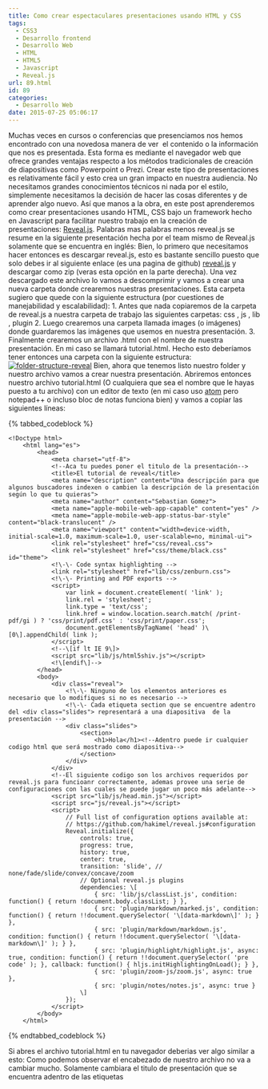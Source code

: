 ```yaml
---
title: Como crear espectaculares presentaciones usando HTML y CSS
tags:
  - CSS3
  - Desarrollo frontend
  - Desarrollo Web
  - HTML
  - HTML5
  - Javascript
  - Reveal.js
url: 89.html
id: 89
categories:
  - Desarrollo Web
date: 2015-07-25 05:06:17
---
```


Muchas veces en cursos o conferencias que presenciamos nos hemos encontrado con una novedosa manera de ver  el contenido o la información que nos es presentada. Esta forma es mediante el navegador web que ofrece grandes ventajas respecto a los métodos tradicionales de creación de diapositivas como Powerpoint o Prezi. <!-- more --> Crear este tipo de presentaciones es relativamente fácil y esto crea un gran impacto en nuestra audiencia. No necesitamos grandes conocimientos técnicos ni nada por el estilo, simplemente necesitamos la decisión de hacer las cosas diferentes y de aprender algo nuevo. Así que manos a la obra, en este post aprenderemos como crear presentaciones usando HTML, CSS bajo un framework hecho en Javascript para facilitar nuestro trabajo en la creación de presentaciones: [Reveal.js](http://lab.hakim.se/reveal-js/). Palabras mas palabras menos reveal.js se resume en la siguiente presentación hecha por el team mismo de Reveal.js solamente que se encuentra en inglés: Bien, lo primero que necesitamos hacer entonces es descargar reveal.js, esto es bastante sencillo puesto que solo debes ir al siguiente enlace (es una pagina de github) [reveal.js](https://github.com/hakimel/reveal.js) y descargar como zip (veras esta opción en la parte derecha). Una vez descargado este archivo lo vamos a descomprimir y vamos a crear una nueva carpeta donde crearemos nuestras presentaciones. Esta carpeta sugiero que quede con la siguiente estructura (por cuestiones de manejabilidad y escalabilidad): 1. Antes que nada copiaremos de la carpeta de reveal.js a nuestra carpeta de trabajo las siguientes carpetas: css , js , lib , plugin 2. Luego crearemos una carpeta llamada images (o imágenes) donde guardaremos las imágenes que usemos en nuestra presentación. 3. Finalmente crearemos un archivo .html con el nombre de nuestra presentación. En mi caso se llamará tutorial.html. Hecho esto deberíamos tener entonces una carpeta con la siguiente estructura: [![folder-structure-reveal](https://storage.googleapis.com/sebastian-gomez-blog.appspot.com/uploads/2015/07/folder-structure-reveal-300x149.png)](https://storage.googleapis.com/sebastian-gomez-blog.appspot.com/uploads/2015/07/folder-structure-reveal.png) Bien, ahora que tenemos listo nuestro folder y nuestro archivo vamos a crear nuestra presentación. Abriremos entonces nuestro archivo tutorial.html (O cualquiera que sea el nombre que le hayas puesto a tu archivo) con un editor de texto (en mi caso uso [atom](https://atom.io/) pero notepad++ o incluso bloc de notas funciona bien) y vamos a copiar las siguientes líneas:

{% tabbed_codeblock  %}
  <!-- tab html -->
    <!Doctype html>
		<html lang="es">
			<head>
				<meta charset="utf-8">
				<!--Aca tu puedes poner el titulo de la presentación-->
				<title>El tutorial de reveal</title>
				<meta name="description" content="Una descripción para que algunos buscadores indexen o cambien la descripción de la presentación según lo que tu quieras">
				<meta name="author" content="Sebastian Gomez">
				<meta name="apple-mobile-web-app-capable" content="yes" />
				<meta name="apple-mobile-web-app-status-bar-style" content="black-translucent" />
				<meta name="viewport" content="width=device-width, initial-scale=1.0, maximum-scale=1.0, user-scalable=no, minimal-ui">
				<link rel="stylesheet" href="css/reveal.css">
				<link rel="stylesheet" href="css/theme/black.css" id="theme">
				<!\-\- Code syntax highlighting -->
				<link rel="stylesheet" href="lib/css/zenburn.css">
				<!\-\- Printing and PDF exports -->
				<script>
					var link = document.createElement( 'link' );
					link.rel = 'stylesheet';
					link.type = 'text/css';
					link.href = window.location.search.match( /print-pdf/gi ) ? 'css/print/pdf.css' : 'css/print/paper.css';
					document.getElementsByTagName( 'head' )\[0\].appendChild( link );
				</script>
				<!--\[if lt IE 9\]>
				<script src="lib/js/html5shiv.js"></script>
				<!\[endif\]-->
			</head>
			<body>
				<div class="reveal">
					<!\-\- Ninguno de los elementos anteriores es necesario que lo modifiques si no es necesario -->
					<!\-\- Cada etiqueta section que se encuentre adentro del <div class="slides"> representará a una diapositiva  de la presentación -->
					<div class="slides">
						<section>
							<h1>Hola</h1><!--Adentro puede ir cualquier codigo html que será mostrado como diapositiva-->
						</section>
					</div>
				</div>
				<!--El siguiente codigo son los archivos requeridos por reveal.js para funcioanr correctamente, ademas provee una serie de configuraciones con las cuales se puede jugar un poco más adelante-->
				<script src="lib/js/head.min.js"></script>
				<script src="js/reveal.js"></script>
				<script>
					// Full list of configuration options available at:
					// https://github.com/hakimel/reveal.js#configuration
					Reveal.initialize({
						controls: true,
						progress: true,
						history: true,
						center: true,
						transition: 'slide', // none/fade/slide/convex/concave/zoom
						// Optional reveal.js plugins
						dependencies: \[
							{ src: 'lib/js/classList.js', condition: function() { return !document.body.classList; } },
							{ src: 'plugin/markdown/marked.js', condition: function() { return !!document.querySelector( '\[data-markdown\]' ); } },
							{ src: 'plugin/markdown/markdown.js', condition: function() { return !!document.querySelector( '\[data-markdown\]' ); } },
							{ src: 'plugin/highlight/highlight.js', async: true, condition: function() { return !!document.querySelector( 'pre code' ); }, callback: function() { hljs.initHighlightingOnLoad(); } },
							{ src: 'plugin/zoom-js/zoom.js', async: true },
							{ src: 'plugin/notes/notes.js', async: true }
						\]
					});
				</script>
			</body>
		</html>
  <!-- endtab -->
{% endtabbed_codeblock %}

Si abres el archivo tutorial.html en tu navegador deberias ver algo similar a esto: Como podemos observar el encabezado de nuestro archivo no va a cambiar mucho. Solamente cambiara el titulo de presentación que se encuentra adentro de las etiquetas <title>, el footer del archivo (desde la linea ### hasta el final) tampoco va a cambiar demasiado salvo que seamos ya expertos y queramos hacer alguna modificación custom. La parte importante se encuentra dentro de las etiquetas section, cada etiqueta section representa una diapositiva y todo lo que pongamos adentro va a mostrarse en una diapositiva, así que creemos unas cuantas diapositivas mas usando las etiquetas básicas de html.

{% tabbed_codeblock  %}
  <!-- tab html -->
    <!Doctype html>
		<html lang="es">
			<head>
				<meta charset="utf-8">
				<!--Aca tu puedes poner el titulo de la presentación-->
				<title>El tutorial de reveal</title>
				<meta name="description" content="Una descripción para que algunos buscadores indexen o cambien la descripción de la presentación según lo que tu quieras">
				<meta name="author" content="Sebastian Gomez">
				<meta name="apple-mobile-web-app-capable" content="yes" />
				<meta name="apple-mobile-web-app-status-bar-style" content="black-translucent" />
				<meta name="viewport" content="width=device-width, initial-scale=1.0, maximum-scale=1.0, user-scalable=no, minimal-ui">
				<link rel="stylesheet" href="css/reveal.css">
				<link rel="stylesheet" href="css/theme/black.css" id="theme"><!--Si queremos cambiar el tema simplemente debemos de cambiar aca el archivo .css usado-->
				<!\-\- Code syntax highlighting -->
				<link rel="stylesheet" href="lib/css/zenburn.css">
				<!\-\- Printing and PDF exports -->
				<script>
					var link = document.createElement( 'link' );
					link.rel = 'stylesheet';
					link.type = 'text/css';
					link.href = window.location.search.match( /print-pdf/gi ) ? 'css/print/pdf.css' : 'css/print/paper.css';
					document.getElementsByTagName( 'head' )\[0\].appendChild( link );
				</script>
				<!--\[if lt IE 9\]>
				<script src="lib/js/html5shiv.js"></script>
				<!\[endif\]-->
				<link rel="stylesheet" href="css/mi-estilo.css"><!--aca puedo tener mis propios estilos css-->
			</head>
			<body>
				<div class="reveal">
					<!\-\- Ninguno de los elementos anteriores es necesario que lo modifiques si no es necesario -->
					<!\-\- Cada etiqueta section que se encuentre adentro del <div class="slides"> representará a una diapositiva  de la presentación -->
					<div class="slides">
						<section>
							<h1>Hola, esta sería la diapositiva 1</h1><!--Adentro puede ir cualquier codigo html que será mostrado como diapositiva-->
							<h2>Usualmente en esta diapositiva colocamos el tema y la información</h2>
							<h3>Sebastián Gomez</h3>
						</section>
						<section>
							<h2>Podemos añadir imágenes de manera tan simple como:</h2>
							<img src="images/mi-imagen.jpg" alt="mi-imagen"/>
						</section>
						<section>
							<h2>Esta sería la diapositiva 3</h2>
							<p> Esta diapositiva tendría un párrafo con letra normal</p>
							<p class="letra-roja"> Este es un párrafo con letra roja</p>
						</section>
					</div>
				</div>
				<!--El siguiente codigo son los archivos requeridos por reveal.js para funcioanr correctamente, ademas provee una serie de configuraciones con las cuales se puede jugar un poco más adelante-->
				<script src="lib/js/head.min.js"></script>
				<script src="js/reveal.js"></script>
				<script>
					// Full list of configuration options available at:
					// https://github.com/hakimel/reveal.js#configuration
					Reveal.initialize({
						controls: true,
						progress: true,
						history: true,
						center: true,
						transition: 'slide', // none/fade/slide/convex/concave/zoom
						// Optional reveal.js plugins
						dependencies: \[
							{ src: 'lib/js/classList.js', condition: function() { return !document.body.classList; } },
							{ src: 'plugin/markdown/marked.js', condition: function() { return !!document.querySelector( '\[data-markdown\]' ); } },
							{ src: 'plugin/markdown/markdown.js', condition: function() { return !!document.querySelector( '\[data-markdown\]' ); } },
							{ src: 'plugin/highlight/highlight.js', async: true, condition: function() { return !!document.querySelector( 'pre code' ); }, callback: function() { hljs.initHighlightingOnLoad(); } },
							{ src: 'plugin/zoom-js/zoom.js', async: true },
							{ src: 'plugin/notes/notes.js', async: true }
						\]
					});
				</script>
			</body>
		</html>
  <!-- endtab -->
{% endtabbed_codeblock %}

Y se vería de esta manera: también se puede cambiar el background de toda la presentación o de cada diapositiva, y jugar un poco con los efectos y las transmisiones tal y como lo podemos observar a continuación.

{% tabbed_codeblock  %}
  <!-- tab html -->
		<div class="reveal">
			<!\-\- Ninguno de los elementos anteriores es necesario que lo modifiques si no es necesario -->
      <!\-\- Cada etiqueta section que se encuentre adentro del <div class="slides"> representará a una diapositiva  de la presentación -->
			<div class="slides">
				<section data-background="#4d7e65">
          <h1>Hola, esta sería la diapositiva 1 con otro fondo</h1><!--Adentro puede ir cualquier codigo html que será mostrado como diapositiva-->
				  <h2>Usualmente en esta diapositiva colocamos el tema y la información</h2>
          <h3>Sebastián Gomez</h3>
          <p>Adicionalmente la siguiente diapositiva hará una transición tipo zoom<p>
        </section>
        <section data-background="#000" data-background-transition="zoom">
          <h2>Podemos añadir imágenes de manera tan simple como:</h2>
          <img src="images/mi-imagen.jpg" alt="mi-imagen"/>
				</section>
        <section>
          <h2>Esta sería la diapositiva 3</h2>
          <p> Esta diapositiva tendría un párrafo con letra normal</p>
          <p class="letra-roja"> Este es un párrafo con letra roja</p>
				</section>
			</div>
		</div>
	<!-- endtab -->
{% endtabbed_codeblock %}

Y se vería de ésta manera: Es posible también anidar sections o diapositivas que permitirá crear subsecciones de la presentación bajando o subiendo de nivel

{% tabbed_codeblock  %}
  <!-- tab html -->
<div class="reveal">
			<!\-\- Ninguno de los elementos anteriores es necesario que lo modifiques si no es necesario -->
      <!\-\- Cada etiqueta section que se encuentre adentro del <div class="slides"> representará a una diapositiva  de la presentación -->
			<div class="slides">
				<section data-background="#4d7e65">
          <h1>Hola, esta sería la diapositiva 1 con otro fondo</h1><!--Adentro puede ir cualquier codigo html que será mostrado como diapositiva-->
				  <h2>Usualmente en esta diapositiva colocamos el tema y la información</h2>
          <h3>Sebastián Gomez</h3>
          <p>Adicionalmente la siguiente diapositiva hará una transición tipo zoom<p>
        </section>
        <section data-background="#000" data-background-transition="zoom">
          <h2>Podemos añadir imágenes de manera tan simple como:</h2>
          <img src="images/mi-imagen.jpg" alt="mi-imagen"/>
				</section>
        <section>
          <section>
          <h2>Esta sería la diapositiva 3</h2>
          <p> Esta diapositiva tendría un párrafo con letra normal</p>
          <p class="letra-roja"> Este es un párrafo con letra roja</p>
          </section>
            <section>
              <h2>esta sería la diapositiva 3.1 ya que es una subsección que inicia con la diapositiva 2, por esto está anidada</h2>
              <p> Esta diapositiva tendría un párrafo con letra normal</p>
              <p class="letra-roja"> Este es un párrafo con letra roja</p>
    				</section>
            <section>
              <h2>esta sería la diapositiva 3.2</h2>
              <p> Esta diapositiva tendría un párrafo con letra normal</p>
              <p class="letra-roja"> Este es un párrafo con letra roja</p>
    				</section>
				</section>
        <section>
          <h2> 123 3245</h2>
          <p> Y esta sería finalmente la diapositiva 4, aquí quedan los enlaces a los distintos temas que se pueden usar para nuestras presentacones y que vienen por defecto:<br/>

  						<!\-\- Hacks to swap themes after the page has loaded. Not flexible and only intended for the reveal.js demo deck. -->
  						<a href="#" onclick="document.getElementById('theme').setAttribute('href','css/theme/black.css'); return false;">Black (default)</a> -
  						<a href="#" onclick="document.getElementById('theme').setAttribute('href','css/theme/white.css'); return false;">White</a> -
  						<a href="#" onclick="document.getElementById('theme').setAttribute('href','css/theme/league.css'); return false;">League</a> -
  						<a href="#" onclick="document.getElementById('theme').setAttribute('href','css/theme/sky.css'); return false;">Sky</a> -
  						<a href="#" onclick="document.getElementById('theme').setAttribute('href','css/theme/beige.css'); return false;">Beige</a> -
  						<a href="#" onclick="document.getElementById('theme').setAttribute('href','css/theme/simple.css'); return false;">Simple</a> <br>
  						<a href="#" onclick="document.getElementById('theme').setAttribute('href','css/theme/serif.css'); return false;">Serif</a> -
  						<a href="#" onclick="document.getElementById('theme').setAttribute('href','css/theme/blood.css'); return false;">Blood</a> -
  						<a href="#" onclick="document.getElementById('theme').setAttribute('href','css/theme/night.css'); return false;">Night</a> -
  						<a href="#" onclick="document.getElementById('theme').setAttribute('href','css/theme/moon.css'); return false;">Moon</a> -
  						<a href="#" onclick="document.getElementById('theme').setAttribute('href','css/theme/solarized.css'); return false;">Solarized</a>
          </p>

				</section>
			</div>
		</div>
	<!-- endtab -->
{% endtabbed_codeblock %}

Y se vería de ésta manera: Es posible también customizar un poco los estilos de nuestra presentación creando modificando el archivo mi-estilo.css de nuestra carpeta css (como he mostrado co la clase letra-roja. Las imágenes que usemos las podemos guardar en nuestra carpeta images y las podemos mostrar en nuestra presentación sin ningún problema simplemente las linkeamos en el src de la etiqueta img, y así podremos crear y tener control de nuestras presentaciones. Eso es todo ahora los invito a crear espectaculares presentaciones con esta simple pero poderosa manera de crear contenido y presentaciones.